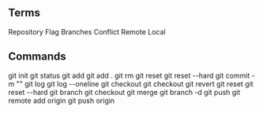 ## Terms

Repository
Flag
Branches
Conflict
Remote
Local

## Commands

git init
git status
git add <filename>
git add .
git rm <filename>
git reset
git reset --hard
git commit -m "<message>"
git log
git log --oneline
git checkout <commit id>
git checkout <branch name>
git revert <commit id>
git reset <commit id>
git reset --hard <commit id>
git branch
git checkout <branch name>
git merge <branch name>
git branch -d <branch name>
git push <repo url> <branch name>
git remote add origin <repo url>
git push origin <branch name>
